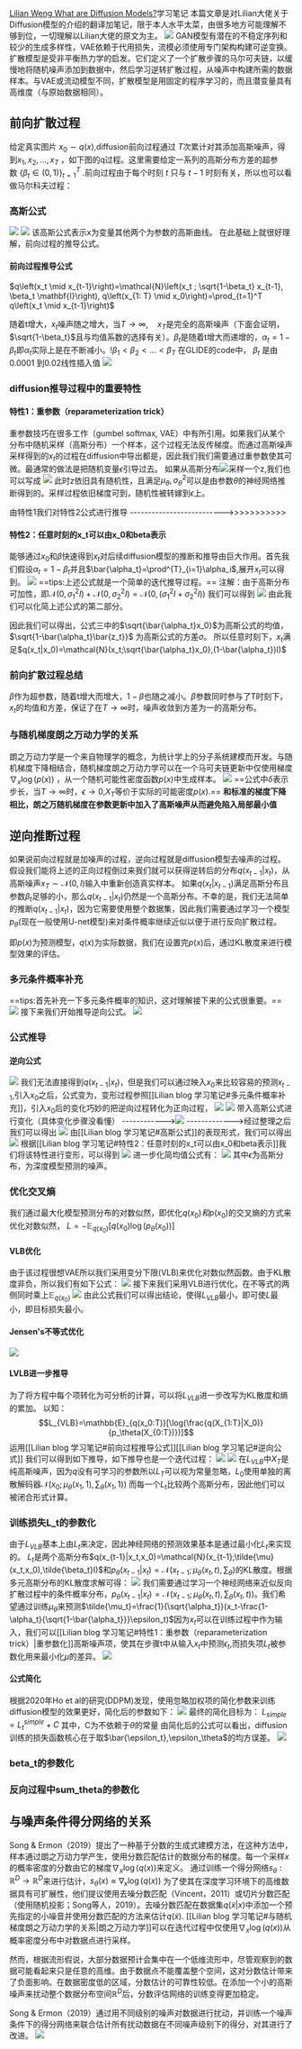 [Lilian Weng What are Diffusion Models?](https://lilianweng.github.io/posts/2021-07-11-diffusion-models)学习笔记
本篇文章是对Lilian大佬关于Diffusion模型的介绍的翻译加笔记，限于本人水平太菜，由很多地方可能理解不够到位，一切理解以Lilian大佬的原文为主。
![](asset/GAN,VAE,Flow-based,diffusion.png)
GAN模型有潜在的不稳定序列和较少的生成多样性，VAE依赖于代用损失，流模必须使用专门架构构建可逆变换。
扩散模型是受非平衡热力学的启发。它们定义了一个扩散步骤的马尔可夫链，以缓慢地将随机噪声添加到数据中，然后学习逆转扩散过程，从噪声中构建所需的数据样本。与VAE或流动模型不同，扩散模型是用固定的程序学习的，而且潜变量具有高维度（与原始数据相同）。

## 前向扩散过程
给定真实图片 $x_0 \sim q(x)$,diffusion前向过程通过 $T$次累计对其添加高斯噪声，得到$x_1, x_2, \ldots, x_T$ ，如下图的q过程。这里需要给定一系列的高斯分布方差的超参数 $\left\{\beta_t \in(0,1)\right\}_{t=1}^T$ .前向过程由于每个时刻 $t$ 只与 $t-1$ 时刻有关，所以也可以看做马尔科夫过程：
### 高斯公式
![](asset/高斯公式1.png)
![](asset/高斯公式2.png)
该高斯公式表示x为变量其他两个为参数的高斯曲线。
在此基础上就很好理解，前向过程的推导公式。
#### 前向过程推导公式
$q\left(x_t \mid x_{t-1}\right)=\mathcal{N}\left(x_t ; \sqrt{1-\beta_t} x_{t-1}, \beta_t \mathbf{I}\right), q\left(x_{1: T} \mid x_0\right)=\prod_{t=1}^T q\left(x_t \mid x_{t-1}\right)$

随着t增大，$x_t$噪声随之增大，当$T \rightarrow \infty, \quad x_T$是完全的高斯噪声（下面会证明，$\sqrt{1-\beta_t}$且与均值系数的选择有关）。$\beta_t$是随着t增大而递增的，$\alpha_t=1-\beta_t$即$\alpha_t$实际上是在不断减小。!$\beta_1<\beta_2<\ldots<\beta_T\text { 在GLIDE的code中， } \beta_t \text { 是由 } 0.0001 \text { 到0.02线性插入值 }$
![](asset/模型训练过程.png)
### diffusion推导过程中的重要特性
#### 特性1：重参数（reparameterization trick）
重参数技巧在很多工作（gumbel softmax, VAE）中有所引用。如果我们从某个分布中随机采样（高斯分布）一个样本，这个过程无法反传梯度。而通过高斯噪声采样得到的$x_t$的过程在diffusion中导出都是，因此我们我们需要通过重参数使其可微。最通常的做法是把随机变量$\epsilon$引导过去。
如果从高斯分布![](asset/重参数公式1.png)采样一个z,我们也可以写成
![](asset/重参数公式2.png)
此时z依旧具有随机性，且满足$\mu_\theta,\sigma_\theta^2$可以是由参数$\theta$的神经网络推断得到的。采样过程依旧梯度可到，随机性被转嫁到$\epsilon$上。

由特性1我们对特性2公式进行推导
-------------------------->>>>>>>>>>>
#### 特性2：任意时刻的x_t可以由x_0和beta表示
能够通过$x_0$和$\beta$快速得到$x_t$对后续diffusion模型的推断和推导由巨大作用。首先我们假设$\alpha_t=1-\beta_t$并且$\bar{\alpha_t}=\prod^{T}_{i=1}\alpha_i$,展开$x_t$可以得到。
![](asset/特性2推导公式.png)
==tips:上述公式就是一个简单的迭代推导过程。==
注解：由于高斯分布可加性，即$\mathcal{N}(0,\sigma^2_1I)+\mathcal{N}(0,\sigma^2_2I)=\mathcal{N}(0,(\sigma^2_1I+\sigma^2_2I))$
我们可以得到
![](asset/特性2推导公式2.png)
由此我们可以化简上述公式的第二部分。

因此我们可以得出，公式三中的$\sqrt{\bar{\alpha_t}x_0}$为高斯公式的均值，$\sqrt{1-\bar{\alpha_t}\bar{z_t}}$
为高斯公式的方差$\sigma$。
所以任意时刻下，$x_t$满足$q(x_t|x_0)=\mathcal{N}(x_t;\sqrt{\bar{\alpha_t}x_0},(1-\bar{\alpha_t})I)$
### 前向扩散过程总结
$\beta$作为超参数，随着t增大而增大，$1-\beta$也随之减小。$\beta$参数同时参与了T时刻下，$x_t$的均值和方差，保证了在$T\rightarrow\infty$时，噪声收敛到方差为一的高斯分布。
### 与随机梯度朗之万动力学的关系
朗之万动力学是一个来自物理学的概念，为统计学上的分子系统建模而开发。与随机梯度下降相结合，随机梯度朗之万动力学可以在一个马可夫链更新中仅使用梯度$\nabla_x\log(p(x))$ ，从一个随机可能性密度函数$p(x)$中生成样本。
![](asset/朗之万动力学公式.png)
==公式中$\delta$表示步长，当$T\rightarrow\infty$时，$\epsilon\rightarrow0$,$X_T$等价于实际的可能密度$p(x)$.==
**和标准的梯度下降相比，朗之万随机梯度在参数更新中加入了高斯噪声从而避免陷入局部最小值**
## 逆向推断过程
如果说前向过程就是加噪声的过程，逆向过程就是diffusion模型去噪声的过程。假设我们能将上述的正向过程倒过来我们就可以获得逆转后的分布$q(x_{t-1}|x_t)$，从高斯噪声$x_T\sim\mathcal{N}(0,I)$输入中重新创造真实样本。
如果$q(x_t|x_{t-1})$满足高斯分布且参数$\beta_t$足够的小，那么$q(x_{t-1}|x_t)$仍然是一个高斯分布。不幸的是，我们无法简单的推断$q(x_{t-1}|x_t)$，因为它需要使用整个数据集，因此我们需要通过学习一个模型$p_\theta$(现在一般使用U-net模型)来对条件概率继续近似以便于进行反向扩散过程。

即$p(x)$为预测模型，$q(x)$为实际数据，我们在设置完$p(x)$后，通过KL散度来进行模型效果的评估。

### 多元条件概率补充
==tips:首先补充一下多元条件概率的知识，这对理解接下来的公式很重要。==
![](asset/条件概率补充.png)
接下来我们开始推导逆向公式。
![](asset/逆向过程.png)
### 公式推导
#### 逆向公式
![](asset/逆向公式.png)
我们无法直接得到$q(x_{t-1}|x_t)$，但是我们可以通过映入$x_0$来比较容易的预测$x_{t-1}$,引入$x_0$之后，公式变为，变形过程参照[[Lilian blog 学习笔记#多元条件概率补充]]，引入$x_0$后的变化巧妙的把逆向过程转化为正向过程，
![](asset/逆向公式1.png)
![](asset/逆向公式2.png)
带入高斯公式进行变化（具体变化步骤没看懂）
------------>![](asset/逆向公式3.png)
------------->经过整理之后我们可以得出
![](asset/逆向公式4.png)
由[[Lilian blog 学习笔记#高斯公式]]的表现形式，我们可以得出
![](asset/逆向公式5.png)
根据[[Lilian blog 学习笔记#特性2：任意时刻的x_t可以由x_0和beta表示]]我们将该特性进行变形，可以得到
![](asset/逆向公式6.png)
进一步化简均值公式有：
![](asset/逆向公式7.png)
其中$\bar{\epsilon}$为高斯分布，为深度模型预测的噪声。

### 优化交叉熵
我们通过最大化模型预测分布的对数似然，即优化$q(x_0)和p(x_0)$的交叉熵的方式来优化对数似然，
$L=-\mathbb{E}_{q(x_0)}[q(x_0)\log(p_\theta(x_0))]$
#### VLB优化
由于该过程很想VAE所以我们采用变分下限(VLB)来优化对数似然函数。由于KL散度非负，所以我们有如下公式：
![](asset/VLB优化.png)
接下来我们采用VLB进行优化，在不等式的两侧同时乘上$\mathbb{E}_{q(x_0)}$
![](asset/VLB优化2.png)
由此公式我们可以得出结论，使得$L_{VLB}$最小，即可使$L$最小，即目标损失最小。
#### Jensen's不等式优化
![](asset/Jensen不等式优化.png)

#### LVLB进一步推导
为了将方程中每个项转化为可分析的计算，可以将$L_{VLB}$进一步改写为KL散度和熵的累加。
以知：$$L_{VLB}=\mathbb{E}_{q(x_0:T)}[\log(\frac{q(X_{1:T}|X_0)}{p_\theta(X_{0:T})})]$$
运用[[Lilian blog 学习笔记#前向过程推导公式]][[Lilian blog 学习笔记#逆向公式]]
我们可以得到如下推导，如下推导也是一个迭代过程：
![](asset/LVLB进一步推导.png)
![](asset/LVLB进一步推导2.png)
在$L_{VLB}$中$X_T$是纯高斯噪声，因为$q$没有可学习的参数所以$L_T$可以视为常量忽略，$L_0$使用单独的离散解码器$\mathcal{N}(x_0;\mu_\theta(x_1,1),\sum_\theta(x_1,1))$
而每一个$L_t$比较两个高斯分布，因此他们可以被闭合形式计算。
### 训练损失L_t的参数化
由于$L_{VLB}$基本上由$L_t$来决定，因此神经网络的预测效果基本是通过最小化$L_t$来实现的。
$L_t$是两个高斯分布$q(x_{t-1}|x_t,x_0)=\mathcal{N}(x_{t-1};\tilde{\mu}(x_t,x_0),\tilde{\beta_t}I)$和$p_\theta(x_{t-1}|x_t)=\mathcal{N}(x_{t-1};\mu_\theta(x_t,t),\sum_\theta)$的KL散度。根据多元高斯分布的KL散度求解可得：
![](asset/Lt参数化1.png)
我们需要通过学习一个神经网络来近似反向扩散过程中的条件概率分布，$p_\theta(x_{t-1}|x_t)=\mathcal{N}(x_{t-1};\mu_\theta(x_t,t),\sum_\theta(x_t,t))$。我们希望通过训练$\mu_\theta$来预测$\tilde{\mu_t}=\frac{1}{\sqrt{\alpha_t}}(x_t-\frac{1-\alpha_t}{\sqrt{1-\bar{\alpha_t}}}\epsilon_t)$因为$x_t$可以在训练过程中作为输入，我们可以[[Lilian blog 学习笔记#特性1：重参数（reparameterization trick）|重参数化]]高斯噪声项，使其在步骤t中从输入$x_t$中预测$\epsilon_t$,而损失项$L_t$被参数化用来最小化$\tilde{\mu}$的差异。
![](asset/Lt参数化2.png)
#### 公式简化
根据2020年Ho et al的研究(DDPM)发现，使用忽略加权项的简化参数来训练diffusion模型的效果更好，简化后的参数如下：
![](asset/Lt参数化3.png)
最终的简化目标为：
$L_{simple}=L_t^{simple}+C$
其中，C为不依赖于$\theta$的常量
由简化后的公式可以看出，diffusion训练的损失函数核心在于取$\bar{\epsilon_t},\epsilon_\theta$的均方误差。
![](asset/Lt参数化4.png)
### beta_t的参数化
### 反向过程中sum_theta的参数化


## 与噪声条件得分网络的关系
Song & Ermon（2019）提出了一种基于分数的生成式建模方法，在这种方法中，样本通过朗之万动力学产生，使用分数匹配估计的数据分布的梯度。每一个采样$x$的概率密度的分数由它的梯度$\nabla_x\log(q(x))$来定义。
通过训练一个得分网络$s_\theta:\mathbb{R}^D\rightarrow\mathbb{R}^D$来进行估计，$s_\theta(x)\approx\nabla_x\log(q(x))$
为了使其在深度学习环境下的高维数据具有可扩展性，他们提议使用去噪分数匹配（Vincent，2011）或切片分数匹配（使用随机投影；Song等人，2019）。去噪分数匹配在数据集$q(\tilde{x}|x)$中添加一个预先指定的小噪音并使用分数匹配的方法来估计$q(\tilde{x})$.
[[Lilian blog 学习笔记#与随机梯度朗之万动力学的关系|朗之万动力学]]可以在迭代过程中仅使用$\nabla_x\log(q(x))$从概率密度分布中对数据点进行采样。

然而，根据流形假说，大部分数据预计会集中在一个低维流形中，尽管观察到的数据可能看起来只是任意的高维。由于数据点不能覆盖整个空间，这对分数估计带来了负面影响。在数据密度低的区域，分数估计的可靠性较低。在添加一个小的高斯噪声来扰动整个数据分布空间$\mathbb{R}^D$后，分数评估网络的训练变得更加稳定。

Song & Ermon（2019）通过用不同级别的噪声对数据进行扰动，并训练一个噪声条件下的得分网络来联合估计所有扰动数据在不同噪声级别下的得分，对其进行了改进。
![](asset/得分网络.png)